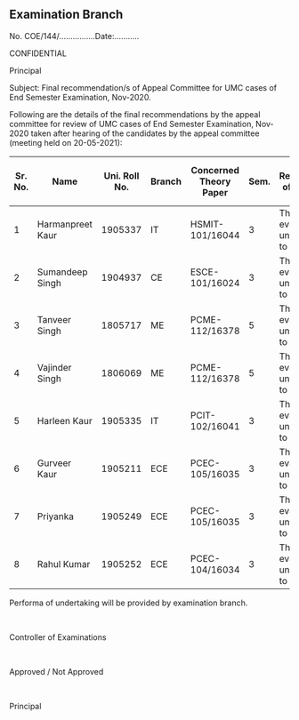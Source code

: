 ## Examination Branch

No. COE/144/................Date:...........

CONFIDENTIAL

Principal

Subject:   Final recommendation/s of Appeal Committee for UMC cases of End Semester Examination, Nov-2020.

Following are the details of the final recommendations by the appeal committee for review of UMC cases of End Semester Examination, Nov-2020 taken after hearing of the candidates by the appeal committee (meeting held on 20-05-2021):

| Sr. No. | Name             | Uni. Roll No. | Branch | Concerned Theory Paper | Sem. | Final Recommendation of Unfair Means Case/s                      |
| ------- | ---------------- | ------------- | ------ | ---------------------- | ---- | ---------------------------------------------------------------- |
| 1       | Harmanpreet Kaur | 1905337       | IT     | HSMIT-101/16044        | 3    | The sheet will be evaluated and undertaking has to be submitted. |
| 2       | Sumandeep Singh  | 1904937       | CE     | ESCE-101/16024         | 3    | The sheet will be evaluated and undertaking has to be submitted. |
| 3       | Tanveer Singh    | 1805717       | ME     | PCME-112/16378         | 5    | The sheet will be evaluated and undertaking has to be submitted. |
| 4       | Vajinder Singh   | 1806069       | ME     | PCME-112/16378         | 5    | The sheet will be evaluated and undertaking has to be submitted. |
| 5       | Harleen Kaur     | 1905335       | IT     | PCIT-102/16041         | 3    | The sheet will be evaluated and undertaking has to be submitted. |
| 6       | Gurveer Kaur     | 1905211       | ECE    | PCEC-105/16035         | 3    | The sheet will be evaluated and undertaking has to be submitted. |
| 7       | Priyanka         | 1905249       | ECE    | PCEC-105/16035         | 3    | The sheet will be evaluated and undertaking has to be submitted. |
| 8       | Rahul Kumar      | 1905252       | ECE    | PCEC-104/16034         | 3    | The sheet will be evaluated and undertaking has to be submitted. |


Performa of undertaking will be provided by examination branch.

</br>

Controller of Examinations

</br>

Approved / Not Approved

</br>


Principal
